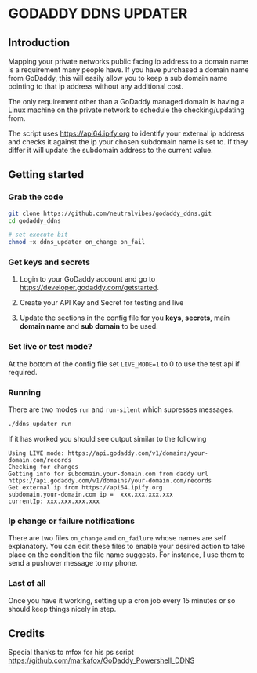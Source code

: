 # GODADDY DDNS UPDATER

## Introduction

Mapping your private networks public facing ip address to a domain name is a requirement many people have. If you have purchased a domain name from GoDaddy, this will easily allow you to keep a sub domain name pointing to that ip address without any additional cost. 

The only requirement other than a GoDaddy managed domain is having a Linux machine on the private network to schedule the checking/updating from.

The script uses https://api64.ipify.org to identify your external ip address and checks it against the ip your chosen subdomain name is set to. If they differ it will update the subdomain address to the current value.


## Getting started

### Grab the code

```bash
git clone https://github.com/neutralvibes/godaddy_ddns.git
cd godaddy_ddns

# set execute bit
chmod +x ddns_updater on_change on_fail
```
### Get keys and secrets
1. Login to your GoDaddy account and go to https://developer.godaddy.com/getstarted.

2. Create your API Key and Secret for testing and live

3. Update the sections in the config file for you **keys**, **secrets**, main **domain name** and **sub domain** to be used.

### Set live or test mode?

At the bottom of the config file set `LIVE_MODE=1` to 0 to use the test api if required.

### Running

There are two modes `run` and `run-silent` which supresses messages.

```bash
./ddns_updater run
```
If it has worked you should see output similar to the following

```
Using LIVE mode: https://api.godaddy.com/v1/domains/your-domain.com/records
Checking for changes
Getting info for subdomain.your-domain.com from daddy url https://api.godaddy.com/v1/domains/your-domain.com/records
Get external ip from https://api64.ipify.org
subdomain.your-domain.com ip =  xxx.xxx.xxx.xxx
currentIp: xxx.xxx.xxx.xxx
```

### Ip change or failure notifications

There are two files `on_change` and `on_failure` whose names are self explanatory. You can edit these files to enable your desired action to take place on the condition the file name suggests. For instance, I use them to send a pushover message to my phone.


### Last of all

Once you have it working, setting up a cron job every 15 minutes or so should  keep things nicely in step.

## Credits

Special thanks to mfox for his ps script
https://github.com/markafox/GoDaddy_Powershell_DDNS
